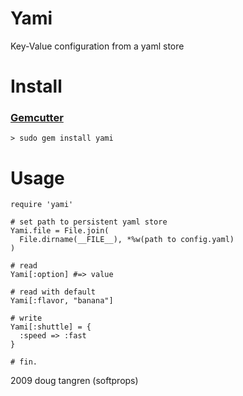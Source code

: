 # Yami

Key-Value configuration from a yaml store

# Install

### [Gemcutter](http://gemcutter.org/)

    > sudo gem install yami
    
# Usage

    require 'yami'
    
    # set path to persistent yaml store
    Yami.file = File.join(
      File.dirname(__FILE__), *%w(path to config.yaml)
    )
    
    # read
    Yami[:option] #=> value
    
    # read with default
    Yami[:flavor, "banana"]
    
    # write
    Yami[:shuttle] = {
      :speed => :fast
    }
    
    # fin.
    
2009 doug tangren (softprops) 